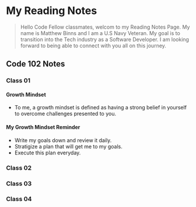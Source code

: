 # My Reading Notes
> Hello Code Fellow classmates, welcom to my Reading Notes Page. My name is Matthew Binns and I am a U.S Navy Veteran. My goal is to transition into the
> Tech industry as a Software Developer. I am looking forward to being able to connect with you all on this journey. 
## Code 102 Notes
### Class 01
#### Growth Mindset
- To me, a growth mindset is defined as having a strong belief in yourself to overcome challenges presented to you. 
#### My Growth Mindset Reminder
- Write my goals down and review it daily.
- Stratigize a plan that will get me to my goals.
- Execute this plan everyday.
### Class 02
### Class 03
### Class 04
